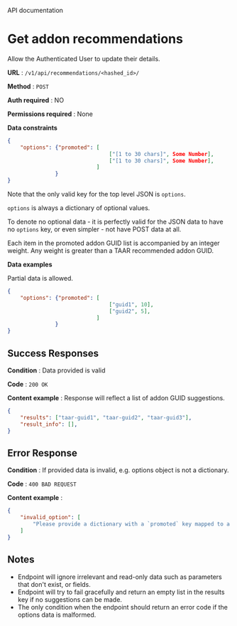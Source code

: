 API documentation

# Get addon recommendations

Allow the Authenticated User to update their details.

**URL** : `/v1/api/recommendations/<hashed_id>/`

**Method** : `POST`

**Auth required** : NO

**Permissions required** : None

**Data constraints**

```json
{
    "options": {"promoted": [
                                ["[1 to 30 chars]", Some Number],
                                ["[1 to 30 chars]", Some Number],
                            ]
               }
}
```

Note that the only valid key for the top level JSON is `options`.

`options` is always a dictionary of optional values.  

To denote no optional data - it is perfectly valid for the JSON data
to have no `options` key, or even simpler - not have POST data at all.

Each item in the promoted addon GUID list is accompanied by an
integer weight.  Any weight is greater than a TAAR recommended addon
GUID.

**Data examples**

Partial data is allowed.

```json
{
    "options": {"promoted": [
                                ["guid1", 10],
                                ["guid2", 5],
                            ]
               }
}
```


## Success Responses

**Condition** : Data provided is valid

**Code** : `200 OK`

**Content example** : Response will reflect a list of addon GUID suggestions.

```json
{
    "results": ["taar-guid1", "taar-guid2", "taar-guid3"],
    "result_info": [],
}
```

## Error Response

**Condition** : If provided data is invalid, e.g. options object is not a dictionary.

**Code** : `400 BAD REQUEST`

**Content example** :

```json
{
    "invalid_option": [
        "Please provide a dictionary with a `promoted` key mapped to a list of promoted addon GUIDs",
    ]
}
```

## Notes

* Endpoint will ignore irrelevant and read-only data such as parameters that
  don't exist, or fields.
* Endpoint will try to fail gracefully and return an empty list in the
  results key if no suggestions can be made.
* The only condition when the endpoint should return an error code if
  the options data is malformed.



